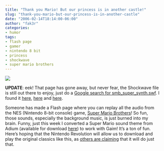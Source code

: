```yaml
---
title: "Thank you Mario! But our princess is in another castle!"
slug: "thank-you-mario-but-our-princess-is-in-another-castle"
date: "2006-02-14T18:14:00-06:00"
author: "fak3r"
categories:
- humor
tags:
- flash page
- gamer
- nintendo 8 bit
- princess
- shockwave
- super mario brothers
---
```


![](http://cdn.stumble-upon.com/mthumb/323/5063323.jpg)

**UPDATE**: eek! That page has gone away, but never fear, the Shockwave file is still out there to enjoy, just do a [Google search for smb_super_synth.swf](http://www.google.com/search?hl=en&q=smb_super_synth.swf&btnG=Google+Search).  I found it [here](http://shingaku-jump.skr.jp/j08/data/smb_super_synth.swf), [here](http://mirell.org/swf/smb_super_synth.swf) and [here](http://www.masamune.se/tippen4ever/smb_super_synth.swf).

Someone has made a Flash page where you can replay all the audio from the NES (Nintendo 8-bit console) game, [Super Mario Brothers](http://redruth.greenbean.org/~ben/4CR/smb_super_synth.swf)!  So fun, those sounds, especially the background music, is just burned into my brain.  Funny, just this week I converted a Super Mario sound theme from Adium (available for download [here](http://www.adiumxtras.com/index.php?a=xtras&xtra_id=382)) to work with Gaim!  It’s a ton of fun.  Here’s hoping that the Nintendo Revolution will allow us to download and play the original classics like this, as [others are claiming](http://www.gamegossip.com/comment.php?id=13385) that it will do just that.
